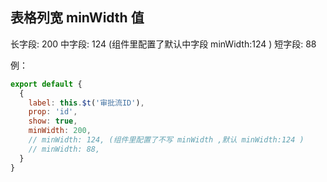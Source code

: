 ## 表格列宽 minWidth 值

长字段: 200
中字段: 124 (组件里配置了默认中字段 minWidth:124 )
短字段: 88

例：

```js
export default {
  {
    label: this.$t('审批流ID'),
    prop: 'id',
    show: true,
    minWidth: 200,
    // minWidth: 124, (组件里配置了不写 minWidth ,默认 minWidth:124 )
    // minWidth: 88,
  }
}
```


